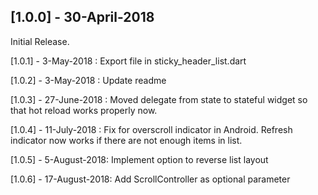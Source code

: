 ## [1.0.0] - 30-April-2018

Initial Release.

[1.0.1] - 3-May-2018 : Export file in sticky_header_list.dart

[1.0.2] - 3-May-2018 : Update readme

[1.0.3] - 27-June-2018 : Moved delegate from state to stateful widget so that hot reload works properly now.

[1.0.4] - 11-July-2018 : Fix for overscroll indicator in Android. Refresh indicator now works if there are not enough items in list.

[1.0.5] - 5-August-2018: Implement option to reverse list layout

[1.0.6] - 17-August-2018: Add ScrollController as optional parameter